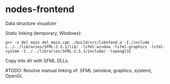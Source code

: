 # nodes-frontend
Data structure visualizer

Static linking (temporary, Windows):
```
g++ -o del_main del_main.cpp ./build/src/libnfend.a -I./include -L../../libraries/SFML-2.5.1/lib/ -lsfml-window -lsfml-graphics -lsfml-system -I../../libraries/SFML-2.5.1/include/ -lopengl32
```
Copy into dir with SFML DLLs.

#TODO: Resolve manual linking of: SFML (window, graphics, system), OpenGL
